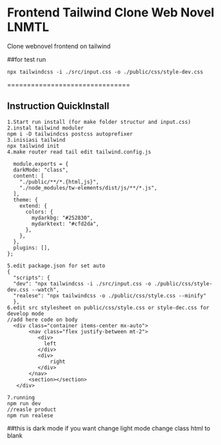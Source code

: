 # Frontend Tailwind Clone Web Novel LNMTL
 Clone webnovel frontend on tailwind

##for test run
```
npx tailwindcss -i ./src/input.css -o ./public/css/style-dev.css
```
===============================
## Instruction QuickInstall
```
1.Start run install (for make folder structur and input.css)
2.instal tailwind moduler
npm i -D tailwindcss postcss autoprefixer
3.inisiasi tailwind
npx tailwind init
4.make router read tail edit tailwind.config.js

  module.exports = {
  darkMode: "class",
  content: [
    "./public/**/*.{html,js}",
    "./node_modules/tw-elements/dist/js/**/*.js",
  ],
  theme: {
    extend: {
      colors: {
        mydarkbg: "#252830",
        mydarktext: "#cfd2da",
      },
    },
  },
  plugins: [],
};

5.edit package.json for set auto
{
  "scripts": {
  "dev": "npx tailwindcss -i ./src/input.css -o ./public/css/style-dev.css --watch",
  "realese": "npx tailwindcss -o ./public/css/style.css --minify"
  },
6.edit src stylesheet on public/css/style.css or style-dec.css for develop mode
//add here code on body 
  <div class="container items-center mx-auto">
       <nav class="flex justify-between mt-2">
          <div>
            left
          </div>
          <div>
              right
          </div>
       </nav>
       <section></section>
   </div>

7.running
npm run dev
//reasle product
npm run realese

```
##this is dark mode if you want change light mode change class html to blank  <html class="dark">